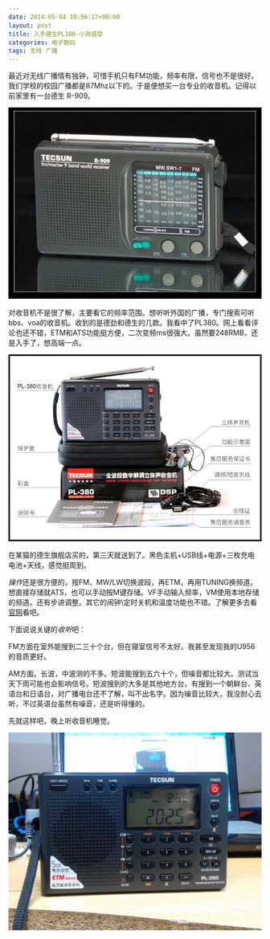 ```yaml
---
date: 2014-05-04 19:56:17+00:00
layout: post
title: 入手德生PL380-小测感受
categories: 电子数码
tags: 无线 广播
---
```


最近对无线广播情有独钟，可惜手机只有FM功能，频率有限，信号也不是很好。我们学校的校园广播都是87Mhz以下的。于是便想买一台专业的收音机。记得以前家里有一台德生 R-909。

![](/album/radio/r909.jpg)
  
对收音机不是很了解，主要看它的频率范围。想听听外国的广播，专门搜索可听bbs、voa的收音机。收到的是德劲和德生的几款。我看中了PL380。网上看看评论也还不错，ETM和ATS功能挺方便，二次变频ms很强大。虽然要248RMB，还是入手了，想高端一点。

![](/album/radio/pl380.jpg)

在某猫的德生旗舰店买的，第三天就送到了。黑色主机+USB线+电源+三枚充电电池+天线，感觉挺周到。
  
*操作*还是很方便的，按FM、MW/LW切换波段，再ETM，再用TUNING换频道。想直接存储就ATS，也可以手动按M键存储。VF手动输入频率，VM使用本地存储的频道。还有步进调整。其它的闹钟\定时关机和温度功能也不错。了解更多去看[官网](http://www.tecsun.com.cn/)看吧。

下面说说关键的*收听*吧：

FM方面在室外能搜到二三十个台，但在寝室信号不太好。我甚至发现我的U956的音质更好。

AM方面。长波，中波测的不多。短波能搜到五六十个，但噪音都比较大。测试当天下雨可能也会影响信号。短波搜到的大多是其他地方台，有搜到一个朝鲜台、英语台和日语台，对广播电台还不了解，叫不出名字。因为噪音比较大，我没耐心去听，不过英语台虽然有噪音，还是听得懂的。

先就这样吧，晚上听收音机睡觉。

![](/album/radio/pl380_2.jpg)